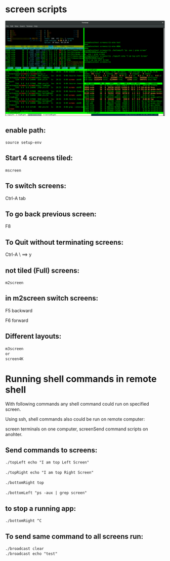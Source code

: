 # screen scripts

![Alt text](screen.png?raw=true "screen")

## enable path:
```
source setup-env
```
## Start 4 screens tiled:
```
mscreen
```
## To switch screens:
Ctrl-A tab

## To go back previous screen:

F8


## To Quit without terminating screens:
Ctrl-A \ ==> y

## not tiled (Full) screens:
```
m2screen
```

## in m2screen switch screens:

F5 backward

F6 forward

## Different layouts:
```
m3screen
or
screen4K
```

# Running shell commands in remote shell

With following commands any shell command could run on specified screen.

Using ssh, shell commands also could be run on remote computer:

screen terminals on one computer, screenSend command scripts on anohter.

## Send commands to screens:
```
./topLeft echo "I am top Left Screen"

./topRight echo "I am top Right Screen"

./bottomRight top

./bottomLeft "ps -aux | grep screen"
```

## to stop a running app:
```
./bottomRight ^C
```
## To send same command to all screens run:
```
./broadcast clear
./broadcast echo "test"
```
